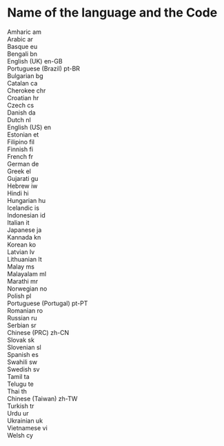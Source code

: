 # Name of the language and the Code
Amharic	am  
Arabic	ar  
Basque	eu  
Bengali	bn  
English (UK)	en-GB  
Portuguese (Brazil)	pt-BR  
Bulgarian	bg  
Catalan	ca  
Cherokee	chr  
Croatian	hr  
Czech	cs  
Danish	da  
Dutch	nl  
English (US)	en  
Estonian	et  
Filipino	fil  
Finnish	fi  
French	fr  
German	de  
Greek	el  
Gujarati	gu  
Hebrew	iw  
Hindi	hi  
Hungarian	hu  
Icelandic	is  
Indonesian	id  
Italian	it  
Japanese	ja  
Kannada	kn  
Korean	ko  
Latvian	lv  
Lithuanian	lt  
Malay	ms  
Malayalam	ml  
Marathi	mr  
Norwegian	no  
Polish	pl  
Portuguese (Portugal)	pt-PT  
Romanian	ro  
Russian	ru  
Serbian	sr  
Chinese (PRC)	zh-CN  
Slovak	sk  
Slovenian	sl  
Spanish	es  
Swahili	sw  
Swedish	sv  
Tamil	ta  
Telugu	te  
Thai	th  
Chinese (Taiwan)	zh-TW  
Turkish	tr  
Urdu	ur  
Ukrainian	uk  
Vietnamese	vi  
Welsh	cy  